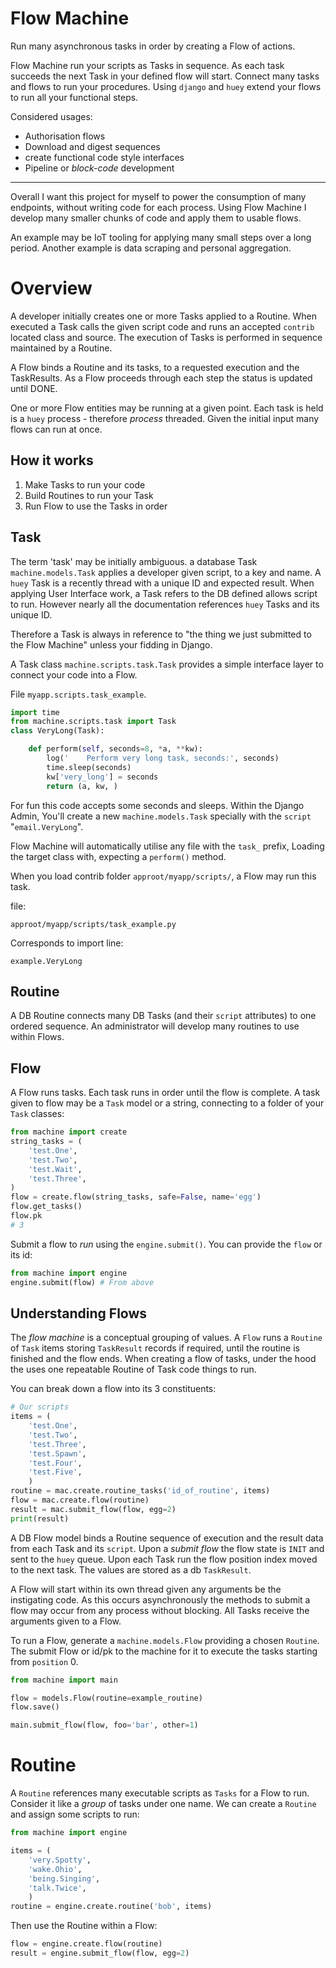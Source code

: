 # Flow Machine

Run many asynchronous tasks in order by creating a Flow of actions.

Flow Machine run your scripts as Tasks in sequence. As each task succeeds the next Task in your defined flow will start. Connect many tasks and flows to run your procedures. Using `django` and `huey` extend your flows to run all your functional steps.

Considered usages:

+ Authorisation flows
+ Download and digest sequences
+ create functional code style interfaces
+ Pipeline or _block-code_ development

---

Overall I want this project for myself to power the consumption of many endpoints, without writing code for each process. Using Flow Machine I develop many smaller chunks of code and apply them to usable flows.

An example may be IoT tooling for applying many small steps over a long period. Another example is data scraping and personal aggregation.

# Overview

A developer initially creates one or more Tasks applied to a Routine. When executed a Task calls the given script code and runs an accepted `contrib` located class and source. The execution of Tasks is performed in sequence maintained by a Routine.

A Flow binds a Routine and its tasks, to a requested execution and the TaskResults. As a Flow proceeds through each step the status is updated until DONE.

One or more Flow entities may be running at a given point. Each task is held is a `huey` process - therefore _process_ threaded. Given the initial input many flows can run at once.


## How it works

1. Make Tasks to run your code
2. Build Routines to run your Task
3. Run Flow to use the Tasks in order


## Task

The term 'task' may be initially ambiguous. a database Task `machine.models.Task` applies a developer given script, to a key and name. A `huey` Task is a recently thread with a unique ID and expected result. When applying User Interface work, a Task refers to the DB defined allows script to run. However nearly all the documentation references `huey` Tasks and its unique ID.

Therefore a Task is always in reference to "the thing we just submitted to the Flow Machine" unless your fidding in Django.

A Task class `machine.scripts.task.Task` provides a simple interface layer to connect your code into a Flow.


File `myapp.scripts.task_example`.

```py
import time
from machine.scripts.task import Task
class VeryLong(Task):

    def perform(self, seconds=8, *a, **kw):
        log('    Perform very long task, seconds:', seconds)
        time.sleep(seconds)
        kw['very_long'] = seconds
        return (a, kw, )
```

For fun this code accepts some seconds and sleeps. Within the Django Admin, You'll create a new `machine.models.Task` specially with the `script` "`email.VeryLong`".

Flow Machine will automatically utilise any file with the `task_` prefix, Loading the target class with, expecting a `perform()` method.


When you load contrib folder `approot/myapp/scripts/`, a Flow may run this task.

file:

    approot/myapp/scripts/task_example.py

Corresponds to import line:

    example.VeryLong



## Routine

A DB Routine connects many DB Tasks (and their `script` attributes) to one ordered sequence. An administrator will develop many routines to use within Flows.



## Flow

A Flow runs tasks. Each task runs in order until the flow is complete. A task given to flow
may be a `Task` model or a string, connecting to a folder of your `Task` classes:

```py
from machine import create
string_tasks = (
    'test.One',
    'test.Two',
    'test.Wait',
    'test.Three',
)
flow = create.flow(string_tasks, safe=False, name='egg')
flow.get_tasks()
flow.pk
# 3
```

Submit a flow to _run_ using the `engine.submit()`. You can provide the `flow` or its id:

```py
from machine import engine
engine.submit(flow) # From above
```

## Understanding Flows

The _flow machine_ is a conceptual grouping of values. A `Flow` runs a `Routine` of `Task` items storing `TaskResult` records if required, until the routine is finished and the flow ends. When creating a flow of tasks, under the hood the uses one repeatable Routine of Task code things to run.

You can break down a flow into its 3 constituents:

```py
# Our scripts
items = (
    'test.One',
    'test.Two',
    'test.Three',
    'test.Spawn',
    'test.Four',
    'test.Five',
    )
routine = mac.create.routine_tasks('id_of_routine', items)
flow = mac.create.flow(routine)
result = mac.submit_flow(flow, egg=2)
print(result)
```

A DB Flow model binds a Routine sequence of execution and the result data from each Task and its `script`. Upon a _submit flow_ the flow state is `INIT` and sent to the `huey` queue. Upon each Task run the flow position index moved to the next task. The values are stored as a db `TaskResult`.

A Flow will start within its own thread given any arguments be the instigating code. As this occurs asynchronously the methods to submit a flow may occur from any process without blocking. All Tasks receive the arguments given to a Flow.

To run a Flow, generate a `machine.models.Flow` providing a chosen `Routine`. The submit Flow or id/pk to the machine for it to execute the tasks starting from `position` 0.

```py
from machine import main

flow = models.Flow(routine=example_routine)
flow.save()

main.submit_flow(flow, foo='bar', other=1)
```


# Routine

A `Routine` references many executable scripts as `Tasks` for a Flow to run. Consider it like a _group_ of tasks under one name. We can create a `Routine` and assign some scripts to run:

```py
from machine import engine

items = (
    'very.Spotty',
    'wake.Ohio',
    'being.Singing',
    'talk.Twice',
    )
routine = engine.create.routine('bob', items)
```

Then use the Routine within a Flow:

```py
flow = engine.create.flow(routine)
result = engine.submit_flow(flow, egg=2)
```
